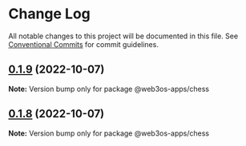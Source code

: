 # Change Log

All notable changes to this project will be documented in this file.
See [Conventional Commits](https://conventionalcommits.org) for commit guidelines.

## [0.1.9](https://github.com/web3os-org/web3os-apps/compare/@web3os-apps/chess@0.1.2...@web3os-apps/chess@0.1.9) (2022-10-07)

**Note:** Version bump only for package @web3os-apps/chess





## [0.1.8](https://github.com/web3os-org/web3os-apps/compare/@web3os-apps/chess@0.1.2...@web3os-apps/chess@0.1.8) (2022-10-07)

**Note:** Version bump only for package @web3os-apps/chess

